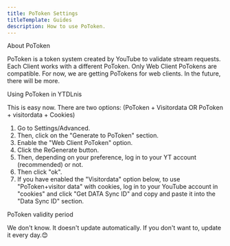 ```yaml
---
title: PoToken Settings
titleTemplate: Guides
description: How to use PoToken.
---
```


About PoToken

PoToken is a token system created by YouTube to validate stream requests. Each Client works with a different PoToken. Only Web Client PoTokens are compatible. For now, we are getting PoTokens for web clients. In the future, there will be more.

Using PoToken in YTDLnis

This is easy now. There are two options: (PoToken + Visitordata OR PoToken + visitordata + Cookies)

1. Go to Settings/Advanced. 
2. Then, click on the "Generate to PoToken" section. 
3. Enable the "Web Client PoToken" option. 
4. Click the ReGenerate button. 
5. Then, depending on your preference, log in to your YT account (recommended) or not. 
6. Then click "ok". 
7. If you have enabled the "Visitordata" option below, to use "PoToken+visitor data" with cookies, log in to your YouTube account in "cookies" and click "Get DATA Sync ID" and copy and paste it into the "Data Sync ID" section.

PoToken validity period

We don't know. It doesn't update automatically. If you don't want to, update it every day.😊
